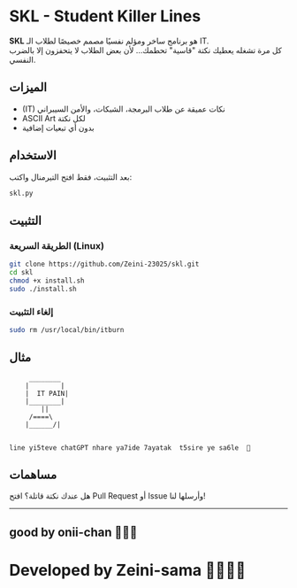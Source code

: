 # SKL - Student Killer Lines

**SKL** هو برنامج ساخر ومؤلم نفسيًا مصمم خصيصًا لطلاب الـ IT.  
كل مرة تشغله يعطيك نكتة "قاسية" تحطمك... لأن بعض الطلاب لا يتحفزون إلا بالضرب النفسي.

## الميزات

- (IT) نكات عميقة عن طلاب البرمجة، الشبكات، والأمن السيبراني
- ASCII Art لكل نكتة
- بدون أي تبعيات إضافية

## الاستخدام

بعد التثبيت، فقط افتح التيرمنال واكتب:

```bash
skl.py
```

## التثبيت

### الطريقة السريعة (Linux)

```bash
git clone https://github.com/Zeini-23025/skl.git
cd skl
chmod +x install.sh
sudo ./install.sh
```

### إلغاء التثبيت

```bash
sudo rm /usr/local/bin/itburn
```

## مثال

```
     ________
    |        |
    |  IT PAIN|
    |________|
        ||
     /====\  
    |______/|
    

line yi5teve chatGPT nhare ya7ide 7ayatak  t5sire ye sa6le  🤡

```

## مساهمات

هل عندك نكتة قاتلة؟ افتح Pull Request أو Issue وأرسلها لنا!

---


## good by onii-chan 🫡🫡🫡


# Developed  by Zeini-sama 🫰🏼🫰🏼